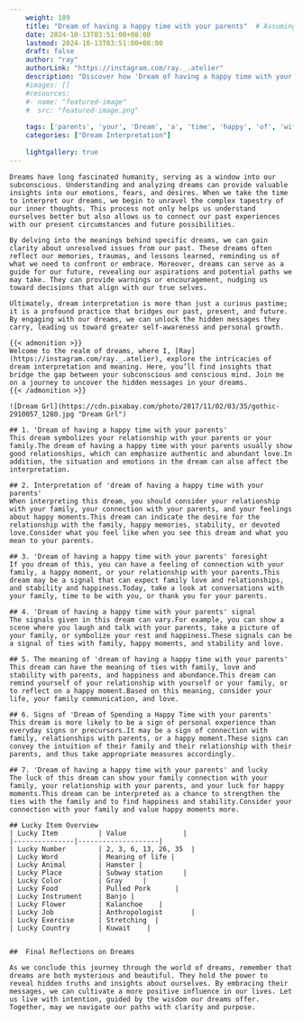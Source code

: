 ```yaml
---
    weight: 189
    title: "Dream of having a happy time with your parents"  # Assuming 'title' column exists
    date: 2024-10-13T03:51:00+08:00
    lastmod: 2024-10-13T03:51:00+08:00
    draft: false
    author: "ray"
    authorLink: "https://instagram.com/ray._.atelier"
    description: "Discover how 'Dream of having a happy time with your parents' can interpret your future and uncover its significant meanings in your life."
    #images: []
    #resources:
    #- name: "featured-image"
    #  src: "featured-image.png"
    
    tags: ['parents', 'your', 'Dream', 'a', 'time', 'happy', 'of', 'with', 'having']
    categories: ["Dream Interpretation"]
    
    lightgallery: true
---
```

    
    Dreams have long fascinated humanity, serving as a window into our subconscious. Understanding and analyzing dreams can provide valuable insights into our emotions, fears, and desires. When we take the time to interpret our dreams, we begin to unravel the complex tapestry of our inner thoughts. This process not only helps us understand ourselves better but also allows us to connect our past experiences with our present circumstances and future possibilities.
    
    By delving into the meanings behind specific dreams, we can gain clarity about unresolved issues from our past. These dreams often reflect our memories, traumas, and lessons learned, reminding us of what we need to confront or embrace. Moreover, dreams can serve as a guide for our future, revealing our aspirations and potential paths we may take. They can provide warnings or encouragement, nudging us toward decisions that align with our true selves.
    
    Ultimately, dream interpretation is more than just a curious pastime; it is a profound practice that bridges our past, present, and future. By engaging with our dreams, we can unlock the hidden messages they carry, leading us toward greater self-awareness and personal growth.
    
    {{< admonition >}}
    Welcome to the realm of dreams, where I, [Ray](https://instagram.com/ray._.atelier), explore the intricacies of dream interpretation and meaning. Here, you’ll find insights that bridge the gap between your subconscious and conscious mind. Join me on a journey to uncover the hidden messages in your dreams.
    {{< /admonition >}}
    
    ![Dream Grl](https://cdn.pixabay.com/photo/2017/11/02/03/35/gothic-2910057_1280.jpg "Dream Grl")
    
    ## 1. 'Dream of having a happy time with your parents'
    This dream symbolizes your relationship with your parents or your family.The dream of having a happy time with your parents usually show good relationships, which can emphasize authentic and abundant love.In addition, the situation and emotions in the dream can also affect the interpretation.
    
    ## 2. Interpretation of 'dream of having a happy time with your parents'
    When interpreting this dream, you should consider your relationship with your family, your connection with your parents, and your feelings about happy moments.This dream can indicate the desire for the relationship with the family, happy memories, stability, or devoted love.Consider what you feel like when you see this dream and what you mean to your parents.
    
    ## 3. 'Dream of having a happy time with your parents' foresight
    If you dream of this, you can have a feeling of connection with your family, a happy moment, or your relationship with your parents.This dream may be a signal that can expect family love and relationships, and stability and happiness.Today, take a look at conversations with your family, time to be with you, or thank you for your parents.
    
    ## 4. 'Dream of having a happy time with your parents' signal
    The signals given in this dream can vary.For example, you can show a scene where you laugh and talk with your parents, take a picture of your family, or symbolize your rest and happiness.These signals can be a signal of ties with family, happy moments, and stability and love.
    
    ## 5. The meaning of 'dream of having a happy time with your parents'
    This dream can have the meaning of ties with family, love and stability with parents, and happiness and abundance.This dream can remind yourself of your relationship with yourself or your family, or to reflect on a happy moment.Based on this meaning, consider your life, your family communication, and love.
    
    ## 6. Signs of 'Dream of Spending a Happy Time with your parents'
    This dream is more likely to be a sign of personal experience than everyday signs or precursors.It may be a sign of connection with family, relationships with parents, or a happy moment.These signs can convey the intuition of their family and their relationship with their parents, and thus take appropriate measures accordingly.
    
    ## 7. 'Dream of having a happy time with your parents' and lucky
    The luck of this dream can show your family connection with your family, your relationship with your parents, and your luck for happy moments.This dream can be interpreted as a chance to strengthen the ties with the family and to find happiness and stability.Consider your connection with your family and value happy moments more.
    
    ## Lucky Item Overview
    | Lucky Item          | Value              |
    |---------------|--------------------|
    | Lucky Number        | 2, 3, 6, 13, 26, 35  |
    | Lucky Word          | Meaning of life |
    | Lucky Animal        | Hamster |
    | Lucky Place         | Subway station     |
    | Lucky Color         | Gray     |
    | Lucky Food          | Pulled Pork      |
    | Lucky Instrument    | Banjo |
    | Lucky Flower        | Kalanchoe    |
    | Lucky Job           | Anthropologist       |
    | Lucky Exercise      | Stretching  |
    | Lucky Country       | Kuwait    |
    
    
    ##  Final Reflections on Dreams
    
    As we conclude this journey through the world of dreams, remember that dreams are both mysterious and beautiful. They hold the power to reveal hidden truths and insights about ourselves. By embracing their messages, we can cultivate a more positive influence in our lives. Let us live with intention, guided by the wisdom our dreams offer. Together, may we navigate our paths with clarity and purpose.
    